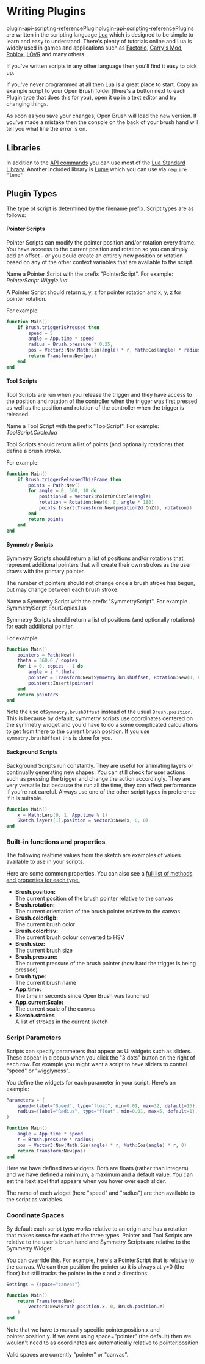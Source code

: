 # Writing Plugins

[plugin-api-scripting-reference](../plugin-api-scripting-reference/ "mention")Plugin[plugin-api-scripting-reference](../plugin-api-scripting-reference/ "mention")Plugins are written in the scripting language [Lua](https://www.lua.org) which is designed to be simple to learn and easy to understand. There's plenty of tutorials online and Lua is widely used in games and applications such as [Factorio](https://wiki.factorio.com/Tutorial:Scripting), [Garry's Mod](https://wiki.facepunch.com/gmod/Beginner\_Tutorial\_Intro)_,_ [Roblox](https://create.roblox.com/docs/tutorials/scripting/basic-scripting/intro-to-scripting), [LÖVR](https://lovr.org/) and many others.

If you've written scripts in any other language then you'll find it easy to pick up.&#x20;

If you've never programmed at all then Lua is a great place to start. Copy an example script to your Open Brush folder (there's a button next to each Plugin type that does this for you), open it up in a text editor and try changing things.

As soon as you save your changes, Open Brush will load the new version. If you've made a mistake then the console on the back of your brush hand will tell you what line the error is on.

## Libraries

In addition to the [API commands](../plugin-api-scripting-reference/) you can use most of the [Lua Standard Library](https://www.moonsharp.org/MoonSharpStdLib.pdf). Another included library is [Lume](https://github.com/rxi/lume) which you can use via `require "lume"`

## Plugin Types

The type of script is determined by the filename prefix. Script types are as follows:

#### Pointer Scripts

Pointer Scripts can modify the pointer position and/or rotation every frame. You have acceess to the current position and rotation so you can simply add an offset - or you could create an entirely new position or rotation based on any of the other context variables that are available to the script.

Name a Pointer Script with the prefix "PointerScript". For example: _PointerScript.Wiggle.lua_

A Pointer Script should return x, y, z for pointer rotation and x, y, z for pointer rotation.

For example:

```lua
function Main()
    if Brush.triggerIsPressed then
        speed = 5
        angle = App.time * speed
        radius = Brush.pressure * 0.25;
        pos = Vector3:New(Math:Sin(angle) * r, Math:Cos(angle) * radius, 0)
        return Transform:New(pos)
    end
end
```

#### Tool Scripts

Tool Scripts are run when you release the trigger and they have access to the position and rotation of the controller when the trigger was first pressed as well as the position and rotation of the controller when the trigger is released.&#x20;

Name a Tool Script with the prefix "ToolScript". For example: _ToolScript.Circle.lua_

Tool Scripts should return a list of points (and optionally rotations) that define a brush stroke.

For example:

```lua
function Main()
    if Brush.triggerReleasedThisFrame then
        points = Path:New()
        for angle = 0, 360, 10 do
            position2d = Vector2:PointOnCircle(angle)
            rotation = Rotation:New(0, 0, angle * 180)
            points:Insert(Transform:New(position2d:OnZ(), rotation))
        end
        return points
    end
end
```

#### Symmetry Scripts

Symmetry Scripts should return a list of positions and/or rotations that represent additional pointers that will create their own strokes as the user draws with the primary pointer.

The number of pointers should not change once a brush stroke has begun, but may change between each brush stroke.

Name a Symmetry Script with the prefix "SymmetryScript". For example SymmetryScript.FourCopies.lua

Symmetry Scripts should return a list of positions (and optionally rotations) for each additional pointer.

For example:

```lua
function Main()
    pointers = Path:New()
    theta = 360.0 / copies
    for i = 0, copies - 1 do
        angle = i * theta
        pointer = Transform:New(Symmetry.brushOffset, Rotation:New(0, angle, 0))
        pointers:Insert(pointer)
    end
    return pointers
end
```

Note the use of`Symmetry.brushOffset` instead of the usual `Brush.position`. This is because by default, symmetry scripts use coordinates centered on the symmetry widget and you'd have to do a some complicated calculations to get from there to the current brush position. If you use `symmetry.brushOffset` this is done for you.

#### Background Scripts

Background Scripts run constantly. They are useful for animating layers or continually generating new shapes. You can still check for user actions such as pressing the trigger and change the action accordingly. They are very versatile but because the run all the time, they can affect performance if you're not careful. Always use one of the other script types in preference if it is suitable.&#x20;

```lua
function Main()
    x = Math:Lerp(0, 1, App.time % 1)
    Sketch.layers[1].position = Vector3:New(x, 0, 0)
end
```

### Built-in functions and properties

The following realtime values from the sketch are examples of values available to use in your scripts.&#x20;

Here are some common properties. You can also see a [full list of methods and properties for each type.](../plugin-api-scripting-reference/)

* **Brush.position:** \
  The current position of the brush pointer relative to the canvas
* **Brush.rotation:** \
  The current orientation of the brush pointer relative to the canvas
* **Brush.colorRgb:** \
  The current brush color
* **Brush.colorHsv:** \
  The current brush colour converted to HSV
* **Brush.size:** \
  The current brush size
* **Brush.pressure:** \
  The current pressure of the brush pointer (how hard the trigger is being pressed)
* **Brush.type:** \
  The current brush name
* **App.time:** \
  The time in seconds since Open Brush was launched
* **App.currentScale:** \
  The current scale of the canvas
* **Sketch.strokes**\
  A list of strokes in the current sketch

### Script Parameters

Scripts can specify parameters that appear as UI widgets such as sliders. These appear in a popup when you click the "3 dots" button on the right of each row.  For example you might want a script to have sliders to control "speed" or "wigglyness".

You define the widgets for each parameter in your script. Here's an example:

```lua
Parameters = {
    speed={label="Speed", type="float", min=0.01, max=32, default=16},
    radius={label="Radius", type="float", min=0.01, max=5, default=1},
}

function Main()
    angle = App.time * speed
    r = Brush.pressure * radius;
    pos = Vector3:New(Math.Sin(angle) * r, Math:Cos(angle) * r, 0)
    return Transform:New(pos)
end
```

Here we have defined two widgets. Both are floats (rather than integers) and we have defined a minimum, a maximum and a default value. You can set the ltext abel that appears when you hover over each slider.

The name of each widget (here "speed" and "radius") are then available to the script as variables.

### Coordinate Spaces

By default each script type works relative to an origin and has a rotation that makes sense for each of the three types. Pointer and Tool Scripts are relative to the user's brush hand and Symmetry Scripts are relative to the Symmetry Widget.

You can override this. For example, here's a PointerScript that is relative to the canvas. We can then position the pointer so it is always at y=0 (the floor) but still tracks the pointer in the x and z directions:

```lua
Settings = {space="canvas"}

function Main()
    return Transform:New(
        Vector3:New(Brush.position.x, 0, Brush.position.z)
    )
end
```

Note that we have to manually specific pointer.position.x and pointer.position.y. If we were using space="pointer" (the default) then we wouldn't need to as coordinates are automatically relative to pointer.position

Valid spaces are currently "pointer" or "canvas".

